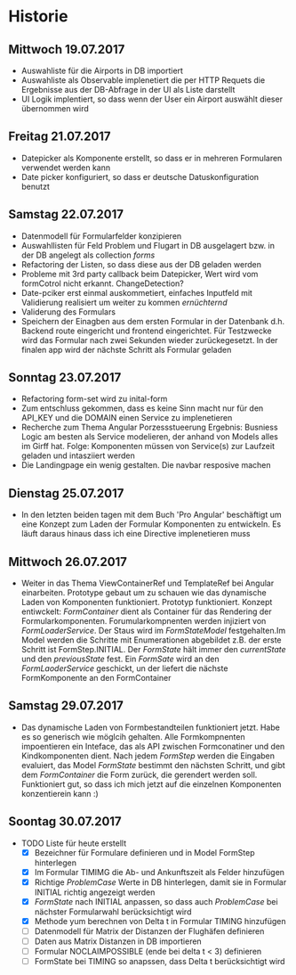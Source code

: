 # Historie

## Mittwoch 19.07.2017

+ Auswahliste für die Airports in DB importiert
+ Auswahliste als Observable implenetiert die per HTTP Requets die Ergebnisse aus der DB-Abfrage in der UI als Liste darstellt
+ UI Logik implentiert, so dass wenn der User ein Airport auswählt dieser übernommen wird

## Freitag 21.07.2017

+ Datepicker als Komponente erstellt, so dass er in mehreren Formularen verwendet werden kann
+ Date picker konfiguriert, so dass er deutsche Datuskonfiguration benutzt

## Samstag 22.07.2017

+ Datenmodell für Formularfelder konzipieren
+ Auswahllisten für Feld Problem und Flugart in DB ausgelagert bzw. in der DB angelegt als collection _forms_
+ Refactoring der Listen, so dass diese aus der DB geladen werden
+ Probleme mit 3rd party callback beim Datepicker, Wert wird vom formCotrol nicht erkannt. ChangeDetection?
+ Date-pciker erst einmal auskommetiert, einfaches Inputfeld mit Validierung realisiert um weiter zu kommen *ernüchternd*
+ Validerung des Formulars
+ Speichern der Einagben aus dem ersten Formular in der Datenbank d.h. Backend route eingericht und frontend eingerichtet. Für Testzwecke wird das Formular nach zwei Sekunden wieder zurückegesetzt. In der finalen app wird der nächste Schritt als Formular geladen

## Sonntag 23.07.2017

+ Refactoring form-set wird zu inital-form
+ Zum entschluss gekommen, dass es keine Sinn macht nur für den API_KEY und die DOMAIN einen Service zu implenetieren
+ Recherche zum Thema Angular Porzessstueerung Ergebnis: Busniess Logic am besten als Service modelieren, der anhand von Models alles im Girff hat. Folge: Komponenten müssen von Service(s) zur Laufzeit geladen und intasziiert werden
+ Die Landingpage ein wenig gestalten. Die navbar resposive machen

## Dienstag 25.07.2017

+ In den letzten beiden tagen mit dem Buch 'Pro Angular' beschäftigt um eine Konzept zum Laden der Formular Komponenten zu entwickeln. Es läuft daraus hinaus dass ich eine Directive implenetieren muss

## Mittwoch 26.07.2017

+ Weiter in das Thema ViewContainerRef und TemplateRef bei Angular einarbeiten. Prototype gebaut um zu schauen wie das dynamische Laden von Komponenten funktioniert. Prototyp funktioniert. Konzept entiwckelt: _FormContainer_ dient als Container für das Rendering der Formularkomponenten. Forumularkompnenten werden injiziert von _FormLoaderService_. Der Staus wird im _FormStateModel_ festgehalten.Im Model werden die Schritte mit Enumerationen abgebildet z.B. der erste Schritt ist FormStep.INITIAL. Der _FormState_ hält immer den _currentState_ und den _previousState_ fest. Ein _FormSate_ wird an den _FormLaoderService_ geschickt, un der liefert die nächste FormKomponente an den FormContainer

## Samstag 29.07.2017

+ Das dynamische Laden von Formbestandteilen funktioniert jetzt. Habe es so generisch wie möglcih gehalten. Alle Formkompnenten impoentieren ein Inteface, das als API zwischen Formconatiner und den Kindkomponenten dient. Nach jedem _FormStep_ werden die Eingaben evaluiert, das Model _FormState_ bestimmt den nächsten Schritt, und gibt dem _FormContainer_ die Form zurück, die gerendert werden soll. Funktioniert gut, so dass ich mich jetzt auf die einzelnen Komponenten konzentierein kann :)

## Soontag 30.07.2017

+ TODO Liste für heute erstellt
  + [x] Bezeichner für Formulare definieren und in Model FormStep hinterlegen
  + [x] Im Formular TIMIMG die Ab- und Ankunftszeit als Felder hinzufügen
  + [x] Richtige _ProblemCase_ Werte in DB hinterlegen, damit sie in Formular INITIAL richtig angezeigt werden
  + [x] _FormState_ nach INITIAL anpassen, so dass auch _ProblemCase_ bei nächster Formularwahl berücksichtigt wird
  + [x] Methode yum berechnen von Delta t in Formular TIMING hinzufügen
  + [ ] Datenmodell für Matrix der Distanzen der Flughäfen definieren
  + [ ] Daten aus Matrix Distanzen in DB importieren
  + [ ] Formular NOCLAIMPOSSIBLE (ende bei delta t < 3) definieren
  + [ ] FormState bei TIMING so anapssen, dass Delta t berücksichtigt wird